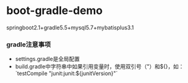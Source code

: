 # boot-gradle-demo
springboot2.1+gradle5.5+mysql5.7+mybatisplus3.1

### gradle注意事项
- settings.gradle是全局配置
- build.gradle中字符串中如果引用变量时，使用双引号（"）和${}，如：
`testCompile "junit:junit:${junitVersion}"`
